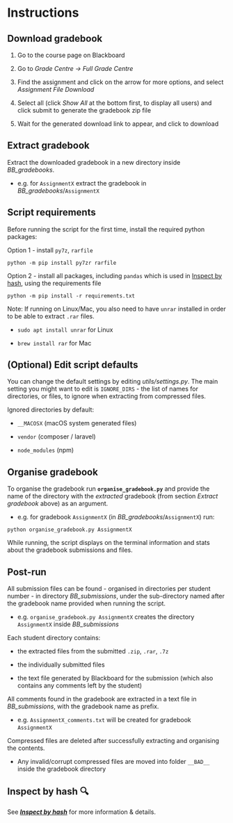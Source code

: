 # **Instructions**

## **Download gradebook**

1. Go to the course page on Blackboard

2. Go to *Grade Centre -> Full Grade Centre*

3. Find the assignment and click on the arrow for more options, and select *Assignment File Download*

4. Select all (click *Show All* at the bottom first, to display all users) and click submit to generate the gradebook zip file

5. Wait for the generated download link to appear, and click to download

## **Extract gradebook**

Extract the downloaded gradebook in a new directory inside *BB_gradebooks*.

- e.g. for `AssignmentX` extract the gradebook in *BB_gradebooks*/`AssignmentX`

## **Script requirements**

Before running the script for the first time, install the required python packages:

Option 1 - install `py7z`, `rarfile`

```console
python -m pip install py7zr rarfile
```

Option 2 - install all packages, including `pandas` which is used in [Inspect by hash](inspect.md), using the requirements file

```console
python -m pip install -r requirements.txt
```

Note: If running on Linux/Mac, you also need to have `unrar` installed in order to be able to extract `.rar` files.

- `sudo apt install unrar` for Linux

- `brew install rar` for Mac

## (Optional) **Edit script defaults**

You can change the default settings by editing *utils/settings.py*. The main setting you might want to edit is `IGNORE_DIRS` - the list of names for directories, or files, to ignore when extracting from compressed files.

Ignored directories by default:

- `__MACOSX` (macOS system generated files)

- `vendor` (composer / laravel)

- `node_modules` (npm)

## **Organise gradebook**

To organise the gradebook run **`organise_gradebook.py`** and provide the name of the directory with the *extracted* gradebook (from section *Extract gradebook* above) as an argument.

- e.g. for gradebook `AssignmentX` (in *BB_gradebooks*/`AssignmentX`) run:

```console
python organise_gradebook.py AssignmentX
```

While running, the script displays on the terminal information and stats about the gradebook submissions and files.

## **Post-run**

All submission files can be found - organised in directories per student number - in directory *BB_submissions*, under the sub-directory named after the gradebook name provided when running the script.

- e.g. `organise_gradebook.py AssignmentX` creates the directory `AssignmentX` inside *BB_submissions*

Each student directory contains:

- the extracted files from the submitted `.zip`, `.rar`, `.7z`
  
- the individually submitted files
  
- the text file generated by Blackboard for the submission (which also contains any comments left by the student)

All comments found in the gradebook are extracted in a text file in *BB_submissions*, with the gradebook name as prefix.

- e.g. `AssignmentX_comments.txt` will be created for gradebook `AssignmentX`

Compressed files are deleted after successfully extracting and organising the contents.

- Any invalid/corrupt compressed files are moved into folder `__BAD__` inside the gradebook directory

## **Inspect by hash** :mag:

See [***Inspect by hash***](inspect.md) for more information & details.
